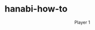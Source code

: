 <script>
:root {
  font-family: sans-serif;
  --tileBackground: #222;
  --tileBorderRadius: 5px;
  --tileWidth: 3em;
  --tileHeight: 1.75em;
}

pile tiles {
  display: inline-flex;
  align-items: flex-end;
  flex-direction: column-reverse;
}

pile, hand {
  display: inline-block;
  background: #eee;
  padding: calc(var(--tileBorderRadius) * 2);
  border-radius: var(--tileBorderRadius);
  margin: 5px;
  box-shadow: inset 0px 0px 1px rgba(0,0,0,.5);
}

header {
  margin-bottom: var(--tileBorderRadius);
}

tiles {
  display: flex;
  align-items: flex-end;
}

tile {
  order: 1;
  padding: 5px;
  display: inline-flex;
  align-items: center;
  justify-content: center;
  flex: 1 1 1;
  flex-direction: row;
  width: var(--tileWidth);
  height: var(--tileHeight);
  box-shadow: inset 0 0 7px black;
  background: var(--tileBackground);
  border-radius: var(--tileBorderRadius);
}

hand tile {
  margin-top: calc(var(--tileWidth) - var(--tileHeight));  
}

tile[tapped] {
  flex-direction: column;
  width: var(--tileHeight);
  height: var(--tileWidth);
  margin-top: 0;
}

tile::before, tile::after {
  flex: 1;
  text-align: center;
}

tile::before {
  content: attr(rank);
  font-weight: bold;
  font-size: 110%;
}

[hidden]::before {
  content: '⛩️';
}

[color=yellow] {
  color: yellow;
}
[color=yellow]::after {
  content: '🌼';
}
[color=blue] {
  color: lightblue;
}

[color=blue]::after {
  content: '⚘';
  font-size: 160%;
}

[color=green] {
  color: lightgreen;
}

[color=green]::after {
  content: '☘'
}

[color=red] {
  color: deeppink;
}

[color=red]::after {
  content: '🌹';
}

[color=white] {
  color: ghostwhite;
}

[color=white]::after {
  content: '❀';
  font-size: 140%;
}

[color=rainbow] {
  color: ghostwhite;
}

[color=rainbow]::after {
  content: '🌈';
}

tile[unsafe] {
  --sparseness: 4px;
  background: repeating-linear-gradient(45deg, var(--tileBackground), var(--tileBackground) var(--sparseness), yellow var(--sparseness), yellow calc(var(--sparseness) + 1px));
}
</script>

# hanabi-how-to

<hand>
  <header>Player 1</header>
  <tiles>
    <tile color=yellow rank=1 tapped></tile>
    <tile color=yellow rank=2></tile>
    <tile color=yellow rank=3></tile>
    <tile color=yellow rank=4></tile>
    <tile color=yellow rank=5></tile>
  </tiles>
</hand>